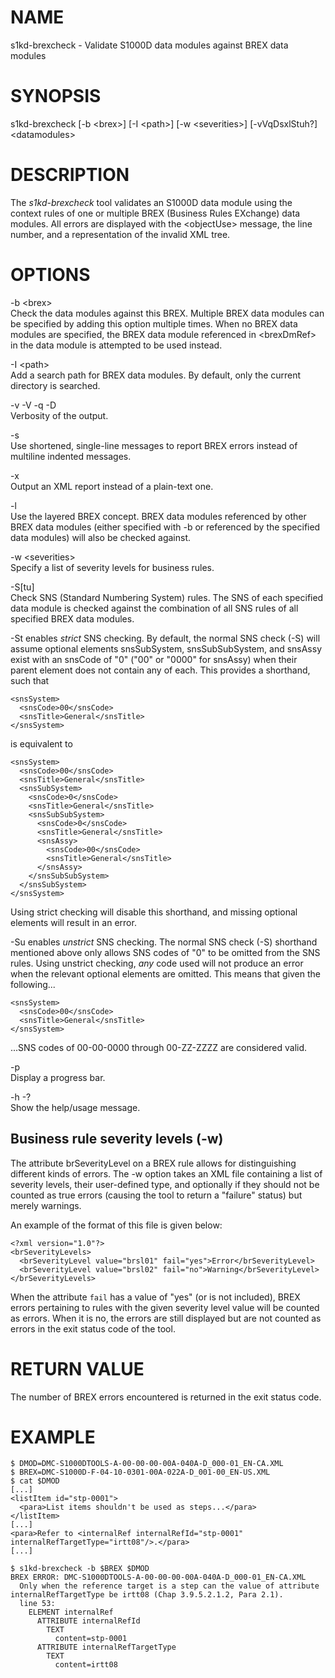 NAME
====

s1kd-brexcheck - Validate S1000D data modules against BREX data modules

SYNOPSIS
========

s1kd-brexcheck \[-b &lt;brex&gt;\] \[-I &lt;path&gt;\] \[-w &lt;severities&gt;\] \[-vVqDsxlStuh?\] &lt;datamodules&gt;

DESCRIPTION
===========

The *s1kd-brexcheck* tool validates an S1000D data module using the context rules of one or multiple BREX (Business Rules EXchange) data modules. All errors are displayed with the &lt;objectUse&gt; message, the line number, and a representation of the invalid XML tree.

OPTIONS
=======

-b &lt;brex&gt;  
Check the data modules against this BREX. Multiple BREX data modules can be specified by adding this option multiple times. When no BREX data modules are specified, the BREX data module referenced in &lt;brexDmRef&gt; in the data module is attempted to be used instead.

-I &lt;path&gt;  
Add a search path for BREX data modules. By default, only the current directory is searched.

-v -V -q -D  
Verbosity of the output.

-s  
Use shortened, single-line messages to report BREX errors instead of multiline indented messages.

-x  
Output an XML report instead of a plain-text one.

-l  
Use the layered BREX concept. BREX data modules referenced by other BREX data modules (either specified with -b or referenced by the specified data modules) will also be checked against.

-w &lt;severities&gt;  
Specify a list of severity levels for business rules.

-S\[tu\]  
Check SNS (Standard Numbering System) rules. The SNS of each specified data module is checked against the combination of all SNS rules of all specified BREX data modules.

-St enables *strict* SNS checking. By default, the normal SNS check (-S) will assume optional elements snsSubSystem, snsSubSubSystem, and snsAssy exist with an snsCode of "0" ("00" or "0000" for snsAssy) when their parent element does not contain any of each. This provides a shorthand, such that

    <snsSystem>
      <snsCode>00</snsCode>
      <snsTitle>General</snsTitle>
    </snsSystem>

is equivalent to

    <snsSystem>
      <snsCode>00</snsCode>
      <snsTitle>General</snsTitle>
      <snsSubSystem>
        <snsCode>0</snsCode>
        <snsTitle>General</snsTitle>
        <snsSubSubSystem>
          <snsCode>0</snsCode>
          <snsTitle>General</snsTitle>
          <snsAssy>
            <snsCode>00</snsCode>
            <snsTitle>General</snsTitle>
          </snsAssy>
        </snsSubSubSystem>
      </snsSubSystem>
    </snsSystem>

Using strict checking will disable this shorthand, and missing optional elements will result in an error.

-Su enables *unstrict* SNS checking. The normal SNS check (-S) shorthand mentioned above only allows SNS codes of "0" to be omitted from the SNS rules. Using unstrict checking, *any* code used will not produce an error when the relevant optional elements are omitted. This means that given the following...

    <snsSystem>
      <snsCode>00</snsCode>
      <snsTitle>General</snsTitle>
    </snsSystem>

...SNS codes of 00-00-0000 through 00-ZZ-ZZZZ are considered valid.

-p  
Display a progress bar.

-h -?  
Show the help/usage message.

Business rule severity levels (-w)
----------------------------------

The attribute brSeverityLevel on a BREX rule allows for distinguishing different kinds of errors. The -w option takes an XML file containing a list of severity levels, their user-defined type, and optionally if they should not be counted as true errors (causing the tool to return a "failure" status) but merely warnings.

An example of the format of this file is given below:

    <?xml version="1.0"?>
    <brSeverityLevels>
      <brSeverityLevel value="brsl01" fail="yes">Error</brSeverityLevel>
      <brSeverityLevel value="brsl02" fail="no">Warning</brSeverityLevel>
    </brSeverityLevels>

When the attribute `fail` has a value of "yes" (or is not included), BREX errors pertaining to rules with the given severity level value will be counted as errors. When it is no, the errors are still displayed but are not counted as errors in the exit status code of the tool.

RETURN VALUE
============

The number of BREX errors encountered is returned in the exit status code.

EXAMPLE
=======

    $ DMOD=DMC-S1000DTOOLS-A-00-00-00-00A-040A-D_000-01_EN-CA.XML
    $ BREX=DMC-S1000D-F-04-10-0301-00A-022A-D_001-00_EN-US.XML
    $ cat $DMOD
    [...]
    <listItem id="stp-0001">
      <para>List items shouldn't be used as steps...</para>
    </listItem>
    [...]
    <para>Refer to <internalRef internalRefId="stp-0001" internalRefTargetType="irtt08"/>.</para>
    [...]

    $ s1kd-brexcheck -b $BREX $DMOD
    BREX ERROR: DMC-S1000DTOOLS-A-00-00-00-00A-040A-D_000-01_EN-CA.XML
      Only when the reference target is a step can the value of attribute
    internalRefTargetType be irtt08 (Chap 3.9.5.2.1.2, Para 2.1).
      line 53:
        ELEMENT internalRef
          ATTRIBUTE internalRefId
            TEXT
              content=stp-0001
          ATTRIBUTE internalRefTargetType
            TEXT
              content=irtt08
